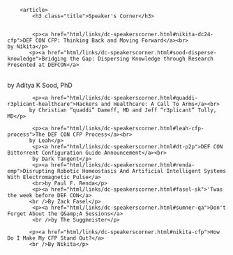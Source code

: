 		<article>
            <h3 class="title">Speaker's Corner</h3>
            
            
            <p><a href="html/links/dc-speakerscorner.html#nikita-dc24-cfp">DEF CON CFP: Thinking Back and Moving Forward</a><br>
    by Nikita</p>  
           <p><a href="html/links/dc-speakerscorner.html#sood-disperse-knowledge">Bridging the Gap: Dispersing Knowledge through Research Presented at DEFCON</a>
<br>by Aditya K Sood, PhD</p>
            
            <p><a href="html/links/dc-speakerscorner.html#quaddi-r3plicant-healthcare">Hackers and Healthcare: A Call To Arms</a><br>
           by Christian “quaddi” Dameff, MD and Jeff “r3plicant” Tully, MD</p>
            
            <p><a href="html/links/dc-speakerscorner.html#leah-cfp-process">The DEF CON CFP Process</a><br>
           by Leah</p>
            <p><a href="html/links/dc-speakerscorner.html#dt-p2p">DEF CON Bittorrent Configuration Guide Announcement</a><br>
            by Dark Tangent</p>
            <p><a href="html/links/dc-speakerscorner.html#renda-emp">Disrupting Robotic Homeostasis And Artificial Intelligent Systems With Electromagnetic Pulse</a>
			<br>by Paul F. Renda</p>
            <p><a href="html/links/dc-speakerscorner.html#fasel-sk">'Twas the week before DEF CON</a>
           <br />By Zack Fasel</p>
            <p><a href="html/links/dc-speakerscorner.html#sumner-qa">Don't Forget About the Q&amp;A Sessions</a>
            <br />by The Suggmeister</p>

           <p><a href="html/links/dc-speakerscorner.html#nikita-cfp">How Do I Make My CFP Stand Out?</a>
           <br />By Nikita</p>
